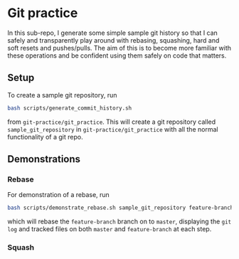 # Git practice
In this sub-repo, I generate some simple sample git history so that I can safely and transparently play around with 
rebasing, squashing, hard and soft resets and pushes/pulls. The aim of this is to become more familiar with these 
operations and be confident using them safely on code that matters.

## Setup
To create a sample git repository, run
```bash
bash scripts/generate_commit_history.sh
```
from `git-practice/git_practice`. This will create a git repository called `sample_git_repository` in 
`git-practice/git_practice` with all the normal functionality of a git repo.

## Demonstrations
### Rebase
For demonstration of a rebase, run
```bash
bash scripts/demonstrate_rebase.sh sample_git_repository feature-branch
```
which will rebase the `feature-branch` branch on to `master`, displaying the `git log` and tracked files on both 
`master` and `feature-branch` at each step.

### Squash

